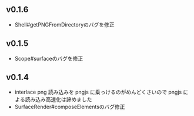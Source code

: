 ## v0.1.6

- Shell#getPNGFromDirectoryのバグを修正

## v0.1.5

- Scope#surfaceのバグを修正

## v0.1.4

- interlace png 読み込みを pngjs に乗っけるのがめんどくさいので pngjs による読み込み高速化は諦めました
- SurfaceRender#composeElementsのバグ修正
